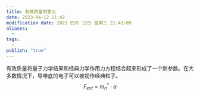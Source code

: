 ```yaml
---
title: 有效质量的意义
date: 2023-04-12 21:42
modification date: 2023 四月 12日 星期三 21:42:09
aliases:
  - 
tags:
  - 
publish: "true"
---
```


有效质量将量子力学结果和经典力学作用力方程结合起来形成了一个新参数。在大多数情况下，导带底的电子可以被视作经典粒子。
$$
F_{ext}=m_n^*\cdot a
$$
